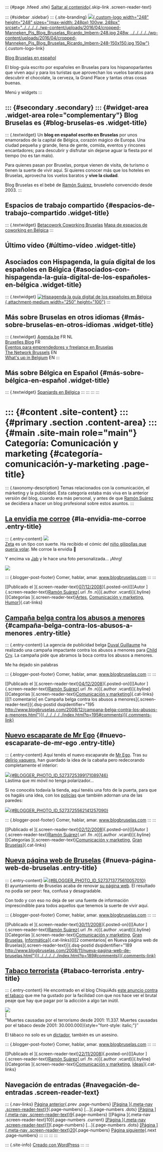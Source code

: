 ::: {#page .hfeed .site}
[Saltar al contenido](index.html#content){.skip-link
.screen-reader-text}

::: {#sidebar .sidebar}
::: {.site-branding}
[![](../../../../../wp-content/uploads/2016/04/cropped-Manneken_Pis_Blog_Bruselas_Ricardo_Imbern-248.jpg){.custom-logo
width="248" height="248" sizes="(max-width: 248px) 100vw, 248px"
srcset="../../../../../wp-content/uploads/2016/04/cropped-Manneken_Pis_Blog_Bruselas_Ricardo_Imbern-248.jpg 248w, ../../../../../wp-content/uploads/2016/04/cropped-Manneken_Pis_Blog_Bruselas_Ricardo_Imbern-248-150x150.jpg 150w"}](../../../../../index.html){.custom-logo-link}

[Blog Bruselas en español](../../../../../index.html)

El blog-guía escrito por españoles en Bruselas para los hispanoparlantes
que viven aquí y para los turistas que aprovechan los vuelos baratos
para descubrir el chocolate, la cerveza, la Grand Place y tantas otras
cosas buenas.

Menú y widgets
:::

::: {#secondary .secondary}
::: {#widget-area .widget-area role="complementary"}
Blog Bruselas es {#blog-bruselas-es .widget-title}
----------------

::: {.textwidget}
Un **blog en español escrito en Bruselas** por unos enamorados de la
capital de Bélgica, corazón mágico de Europa. Una ciudad pequeña y
grande, llena de gente, comida, eventos y rincones encantadores; para
descubrir y disfrutar sin dejarse aguar la fiesta por el tiempo (no es
tan malo).

Para quienes pasan por Bruselas, porque vienen de visita, de turismo o
tienen la suerte de vivir aquí. Sí quieres conocer más que los hoteles
en Bruselas, aprovecha los vuelos baratos y **vive la ciudad**.

Blog Bruselas es el bebé de [Ramón Suárez](http://www.ramonsuarez.com),
bruseleño convencido desde 2003.
:::

Espacios de trabajo compartido {#espacios-de-trabajo-compartido .widget-title}
------------------------------

::: {.textwidget}
[Betacowork Coworking Bruselas](http://www.betacowork.com) [Mapa de
espacios de coworking en Bélgica](http://coworkingbelgium.com)
:::

Último vídeo {#último-vídeo .widget-title}
------------

Asociados con Hispagenda, la guía digital de los españoles en Bélgica {#asociados-con-hispagenda-la-guía-digital-de-los-españoles-en-bélgica .widget-title}
---------------------------------------------------------------------

::: {.textwidget}
[![Hispagenda,la guía digital de los españoles en
Bélgica](../../../../../wp-content/uploads/2010/04/Hispagenda-250px.gif "Hispagenda, la guía digital de los españoles en Bélgica"){.attachment-medium
width="250" height="100"}](http://www.hispagenda.com)
:::

Más sobre Bruselas en otros idiomas {#más-sobre-bruselas-en-otros-idiomas .widget-title}
-----------------------------------

::: {.textwidget}
[Agenda.be](http://www.agenda.be) FR NL\
[Bruxelles Blog](http://www.bxlblog.be/) FR\
[Eventos para emprendedores y freelance en
Bruselas](http://www.betacowork.com/events/)\
[The Network
Brussels](http://groups.yahoo.com/group/TheNetworkBrussels/) EN\
[What\'s up in Belgium](http://www.whatsupin.be/) EN
:::

Más sobre Bélgica en Español {#más-sobre-bélgica-en-español .widget-title}
----------------------------

::: {.textwidget}
[Spaniards en Bélgica](http://www.spaniards.es/paises/belgica)
:::
:::
:::
:::

::: {#content .site-content}
::: {#primary .section .content-area}
::: {#main .site-main role="main"}
Categoría: Comunicación y marketing {#categoría-comunicación-y-marketing .page-title}
===================================

::: {.taxonomy-description}
Temas relacionados con la comunicación, el márketing y la publicidad.
Esta categoría estaba más viva en la anterior versión del blog, cuando
era más personal, y antes de que [Ramón Suárez](http://ramonsuarez.com)
se decidiera a hacer un blog profesional sobre estos asuntos.
:::

[La envidia me corroe](../../../../../index.html?p=198) {#la-envidia-me-corroe .entry-title}
-------------------------------------------------------

::: {.entry-content}
[![](http://farm4.static.flickr.com/3152/3055776904_5618f17766.jpg)](http://farm4.static.flickr.com/3152/3055776904_5618f17766.jpg)\
[Zeta](http://zugaldia.wordpress.com/) es un tipo con suerte. Ha
recibido el cómic del [niño gilipollas que quería
volar](http://www.elninogilipollas.com/?p=321). Me corroe la envidia 🙂

Y encima va [Jab](http://www.jabcomics.com/) y le hace una foto
personalizada... ¡Ahrg!

[![](http://zugaldia.files.wordpress.com/2008/12/gilizugal.jpg?w=453&h=604)](http://zugaldia.files.wordpress.com/2008/12/gilizugal.jpg?w=453&h=604)

::: {.blogger-post-footer}
Comer, hablar, amar. www.blogbruselas.com
:::
:::

[[Publicado el
]{.screen-reader-text}[07/12/2008](../../../../../index.html?p=198)]{.posted-on}[[[Autor
]{.screen-reader-text}[Ramón
Suárez](../../../../2010/04/30/index.html?author=2){.url .fn
.n}]{.author .vcard}]{.byline}[[Categorías
]{.screen-reader-text}[Artes](../../../artes/index.html), [Comunicación
y marketing](../../index.html),
[Humor](../../../humor/index.html)]{.cat-links}

[Campaña belga contra los abusos a menores](../../../../../index.html?p=195) {#campaña-belga-contra-los-abusos-a-menores .entry-title}
----------------------------------------------------------------------------

::: {.entry-content}
La agencia de publicidad belga [Duval
Guillaume](http://www.duvalguillaume.com) ha realizado una campaña
impactante contra los abusos a menores para [Child
Cry](http://www.childcry.com/). La campaña pide que abramos la boca
contra los abusos a menores.

Me ha dejado sin palabras

::: {.blogger-post-footer}
Comer, hablar, amar. www.blogbruselas.com
:::
:::

[[Publicado el
]{.screen-reader-text}[04/12/2008](../../../../../index.html?p=195)]{.posted-on}[[[Autor
]{.screen-reader-text}[Ramón
Suárez](../../../../2010/04/30/index.html?author=2){.url .fn
.n}]{.author .vcard}]{.byline}[[Categorías
]{.screen-reader-text}[Comunicación y
marketing](../../index.html)]{.cat-links}[[[1 comentario[ en Campaña
belga contra los abusos a menores]{.screen-reader-text}]{.dsq-postid
dsqidentifier="195 http://www.blogbruselas.com/2008/12/campana-belga-contra-los-abusos-a-menores.html"}](../../../../../index.html?p=195#comments)]{.comments-link}

[Nuevo escaparate de Mr Ego](../../../../../index.html?p=191) {#nuevo-escaparate-de-mr-ego .entry-title}
-------------------------------------------------------------

::: {.entry-content}
Aquí tenéis el nuevo escaparate de [Mr Ego](http://www.mr-ego.be/). Tras
su [delirio
vaquero](http://comerhablaramar.blogspot.com/2008/10/delirio-vaquero-en-mr-ego.html),
han guardado la idea de la cabaña pero redecorando completamente el
interior:

[![](http://2.bp.blogspot.com/_m9ESRqvSnjc/STAJTySMRVI/AAAAAAAAB2c/xi33OlCFntA/s320/Mr+Ego+escaparate.jpg){#BLOGGER_PHOTO_ID_5273725399171089746}](http://2.bp.blogspot.com/_m9ESRqvSnjc/STAJTySMRVI/AAAAAAAAB2c/xi33OlCFntA/s1600-h/Mr+Ego+escaparate.jpg)\
Lástima que mi móvil no tenga polarizador...

Si no conocéis todavía la tienda, aquí tenéis una foto de la puerta,
para que os hagáis una idea, con los
[policías](http://www.flickr.com/photos/pforret/250372928/sizes/l/in/set-72157594296172822/)
que también adornan una de las paredes:

[![](http://3.bp.blogspot.com/_m9ESRqvSnjc/STAJdRZTrYI/AAAAAAAAB2k/rxfrDDOSnbI/s320/Mr+Ego+Puerta.jpg){#BLOGGER_PHOTO_ID_5273725562141257090}](http://3.bp.blogspot.com/_m9ESRqvSnjc/STAJdRZTrYI/AAAAAAAAB2k/rxfrDDOSnbI/s1600-h/Mr+Ego+Puerta.jpg)

::: {.blogger-post-footer}
Comer, hablar, amar. www.blogbruselas.com
:::
:::

[[Publicado el
]{.screen-reader-text}[02/12/2008](../../../../../index.html?p=191)]{.posted-on}[[[Autor
]{.screen-reader-text}[Ramón
Suárez](../../../../2010/04/30/index.html?author=2){.url .fn
.n}]{.author .vcard}]{.byline}[[Categorías
]{.screen-reader-text}[Comunicación y marketing](../../index.html),
[Gran Bruselas](../../../gran-bruselas/index.html)]{.cat-links}

[Nueva página web de Bruselas](../../../../../index.html?p=189) {#nueva-página-web-de-bruselas .entry-title}
---------------------------------------------------------------

::: {.entry-content}
[![](http://4.bp.blogspot.com/_m9ESRqvSnjc/SS_-vNJSUTI/AAAAAAAAB2M/Xs0n0PgqnqI/s400/Screenshot-Site+web+officiel+de+la+Ville+de+Bruxelles+-+Index+-+Mozilla+Firefox.png){#BLOGGER_PHOTO_ID_5273713775610057010}](http://4.bp.blogspot.com/_m9ESRqvSnjc/SS_-vNJSUTI/AAAAAAAAB2M/Xs0n0PgqnqI/s1600-h/Screenshot-Site+web+officiel+de+la+Ville+de+Bruxelles+-+Index+-+Mozilla+Firefox.png)\
El ayuntamiento de Bruselas acaba de renovar [su página
web](http://www.bruxelles.be/). El resultado no podía ser peor: fea,
confusa y desagradable.

Con todo y con eso no deja de ser una fuente de información
imprescindible para todos aquellos que tenemos la suerte de vivir aquí.

::: {.blogger-post-footer}
Comer, hablar, amar. www.blogbruselas.com
:::
:::

[[Publicado el
]{.screen-reader-text}[30/11/2008](../../../../../index.html?p=189)]{.posted-on}[[[Autor
]{.screen-reader-text}[Ramón
Suárez](../../../../2010/04/30/index.html?author=2){.url .fn
.n}]{.author .vcard}]{.byline}[[Categorías
]{.screen-reader-text}[Comunicación y marketing](../../index.html),
[Gran Bruselas](../../../gran-bruselas/index.html),
[Informática](../../../informatica/index.html)]{.cat-links}[[[2
comentarios[ en Nueva página web de
Bruselas]{.screen-reader-text}]{.dsq-postid
dsqidentifier="189 http://www.blogbruselas.com/2008/11/nueva-pagina-web-de-bruselas.html"}](../../../../../index.html?p=189#comments)]{.comments-link}

[Tabaco terrorista](../../../../../index.html?p=176) {#tabaco-terrorista .entry-title}
----------------------------------------------------

::: {.entry-content}
He encontrado en el blog ChiquiAds [este anuncio contra el
tabaco](http://ads.chiquiworld.com/2008/11/11/ash/) que me ha gustado
por la facilidad con que nos hace ver el brutal peaje que hay que pagar
por la adicción a algo tan inútil.

[![](http://farm4.static.flickr.com/3032/3020688374_d11b9861ed.jpg?v=0)](http://farm4.static.flickr.com/3032/3020688374_d11b9861ed.jpg?v=0)\
[\
"Muertes causadas por el terrorismo desde 2001: 11.337. Muertes causadas
por el tabaco desde 2001: 30.000.000]{style="font-style: italic;"}″

El tábaco no solo es un
[dictador](http://comerhablaramar.blogspot.com/2008/09/la-dictadura-del-tabaco.html),
también es un asesino.

::: {.blogger-post-footer}
Comer, hablar, amar. www.blogbruselas.com
:::
:::

[[Publicado el
]{.screen-reader-text}[22/11/2008](../../../../../index.html?p=176)]{.posted-on}[[[Autor
]{.screen-reader-text}[Ramón
Suárez](../../../../2010/04/30/index.html?author=2){.url .fn
.n}]{.author .vcard}]{.byline}[[Categorías
]{.screen-reader-text}[Comunicación y marketing](../../index.html),
[Ideas](../../../ideas/index.html)]{.cat-links}

Navegación de entradas {#navegación-de-entradas .screen-reader-text}
----------------------

::: {.nav-links}
[Página anterior](../9/index.html){.prev .page-numbers} [[Página
]{.meta-nav .screen-reader-text}1](../../index.html){.page-numbers}
[...]{.page-numbers .dots} [[Página ]{.meta-nav
.screen-reader-text}9](../9/index.html){.page-numbers} [[Página
]{.meta-nav .screen-reader-text}10]{.page-numbers .current} [[Página
]{.meta-nav .screen-reader-text}11](../11/index.html){.page-numbers}
[...]{.page-numbers .dots} [[Página ]{.meta-nav
.screen-reader-text}20](../20/index.html){.page-numbers} [Página
siguiente](../11/index.html){.next .page-numbers}
:::
:::
:::
:::

::: {.site-info}
[Creado con WordPress](https://es.wordpress.org/)
:::
:::
